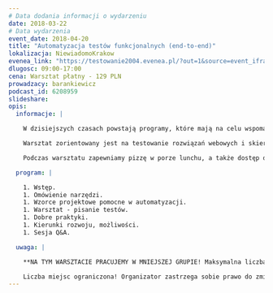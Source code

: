 ```yaml
---
# Data dodania informacji o wydarzeniu
date: 2018-03-22
# Data wydarzenia
event_date: 2018-04-20
title: "Automatyzacja testów funkcjonalnych (end-to-end)"
lokalizacja: NiewiadomoKrakow
evenea_link: "https://testowanie2004.evenea.pl/?out=1&source=event_iframe"
dlugosc: 09:00-17:00
cena: Warsztat płatny - 129 PLN
prowadzacy: barankiewicz
podcast_id: 6208959
slideshare:
opis:
  informacje: |

    W dzisiejszych czasach powstają programy, które mają na celu wspomagać codzienność, automatyzować nudne i powtarzalne czynności. Wszystko w myśl zasady “”niech robi się samo”. Zacna idea prawda? A co z samym procesem tworzenia programu, testowaniem? Programiści wspomagają się automatyzując codzienna prace. Testerzy też tak mogą! Nie sztuką jest wielokrotnie powtarzać te same testy ręcznie, za każdym razem kiedy wykonywana jest regresja. Pójdźmy krok na przód, zakodujmy testy, niech regresja robi się automatycznie! To przecież powtarzalny, nie ukrywajmy, nudny proces. Jedyne co jest w nim ważne to wynik, nie proces jej robienia. Podczas warsztatu dowiesz się jak zbudować środowisko do automatyzacji testów. Pokaże, oparty o kilka wzorców projektowych, mechanizm kodowania testów funkcjonalnych. Automatyzacja to nic innego jak programowanie, jako Tester dowiesz się jak programować testy.

    Warsztat zorientowany jest na testowanie rozwiązań webowych i skierowany dla testerów pragnących wzbogacić zawodowy warsztat. W trakcie przeprowadzimy automatyzację testów aplikacji web wykorzystując silnik testów jednostkowych, platformę c#.Net oraz Selenium. Od uczestników oczekuje zainstalowanego Visual Studio (najlepiej 2015 lub nowszy). Podstawowa znajomość języka C# będzie dużym atutem.

    Podczas warsztatu zapewniamy pizzę w porze lunchu, a także dostęp do kawy, herbaty i wody.

  program: |

    1. Wstęp.
    1. Omówienie narzędzi.
    1. Wzorce projektowe pomocne w automatyzacji.
    1. Warsztat - pisanie testów.
    1. Dobre praktyki.
    1. Kierunki rozwoju, możliwości.
    1. Sesja Q&A.

  uwaga: |

    **NA TYM WARSZTACIE PRACUJEMY W MNIEJSZEJ GRUPIE! Maksymalna liczba uczestników tego wydarzenia to 17 osób. Uczenie się w takiej grupie, zapewni większy komfort pracy każdemu z uczestników.**

    Liczba miejsc ograniczona! Organizator zastrzega sobie prawo do zmiany lokalizacji wydarzenia oraz jego odwołania w przypadku niezgłoszenia się minimalnej liczby uczestników.
---
```

